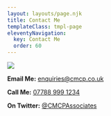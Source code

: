 ```yaml
---
layout: layouts/page.njk
title: Contact Me
templateClass: tmpl-page
eleventyNavigation:
  key: Contact Me
  order: 60
---
```


<div class="cmpnt cmpnt-contact-card">
  <img src="https://avatars.dicebear.com/v2/male/CMCP.svg" class="contact-card-avatar">
  <p>
    <strong>Email Me:</strong>
    <a href="mailto:craig@cmcp.co.uk">enquiries@cmcp.co.uk</a>
  </p>
  <p>
    <strong>Call Me:</strong>
    <a href="tel:07788 999 1234">07788 999 1234</a>
  </p>
  <p>
    <strong>On Twitter:</strong>
    <a href="https://twitter.com/CMCPAssociates">@CMCPAssociates</a>
  </p>
</div>